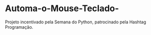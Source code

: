 # Automa-o-Mouse-Teclado-
Projeto incentivado pela Semana do Python, patrocinado pela Hashtag Programação.
